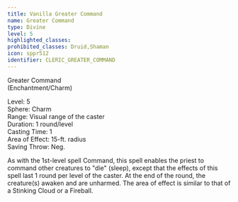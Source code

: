 ```yaml
---
title: Vanilla Greater Command
name: Greater Command
type: Divine
level: 5
highlighted_classes: 
prohibited_classes: Druid,Shaman
icon: sppr512
identifier: CLERIC_GREATER_COMMAND
---
```

Greater Command  
(Enchantment/Charm)  
  
Level: 5  
Sphere: Charm   
Range: Visual range of the caster   
Duration: 1 round/level  
Casting Time: 1  
Area of Effect: 15-ft. radius  
Saving Throw: Neg.  
  
As with the 1st-level spell Command, this spell enables the priest to command other creatures to "die" (sleep), except that the effects of this spell last 1 round per level of the caster. At the end of the round, the creature(s) awaken and are unharmed. The area of effect is similar to that of a Stinking Cloud or a Fireball.  

